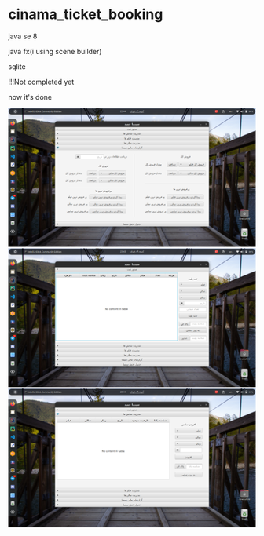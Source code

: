 # cinama_ticket_booking

java se 8

java fx(i using scene builder) 

sqlite

!!!Not completed yet

now it's done 

![alt text](https://raw.githubusercontent.com/irnb/cinama_ticket_booking/master/screenshot/Screenshot%20from%202020-05-29%2023-44-08.png)
![alt text](https://raw.githubusercontent.com/irnb/cinama_ticket_booking/master/screenshot/Screenshot%20from%202020-05-29%2023-43-57.png)
![alt text](https://raw.githubusercontent.com/irnb/cinama_ticket_booking/master/screenshot/Screenshot%20from%202020-05-29%2023-44-03.png)


